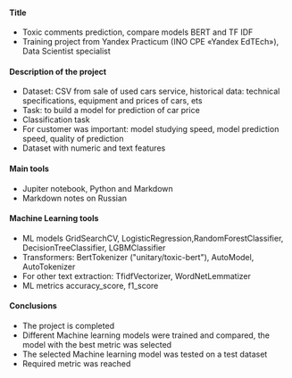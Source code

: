 #### Title
- Toxic comments prediction, compare models BERT and TF IDF
- Training project from Yandex Practicum (INO СPE «Yandex EdTEch»), Data Scientist specialist
#### Description of the project
- Dataset: CSV from sale of used cars service, historical data: technical specifications, equipment and prices of cars, ets
- Task: to build a model for prediction of car price  
- Classification task
- For customer was important: model studying speed, model prediction speed, quality of prediction
- Dataset with numeric and text features
#### Main tools 
- Jupiter notebook, Python and Markdown
- Markdown notes on Russian
####  Machine Learning tools  
- ML models GridSearchCV, LogisticRegression,RandomForestClassifier, DecisionTreeClassifier, LGBMClassifier
- Transformers: BertTokenizer ("unitary/toxic-bert"), AutoModel, AutoTokenizer
- For other text extraction: TfidfVectorizer, WordNetLemmatizer
- ML metrics accuracy_score, f1_score
#### Conclusions
- The project is completed
- Different Machine learning models were trained and compared, the model with the best metric was selected
- The selected Machine learning model was tested on a test dataset
- Required metric was reached 
